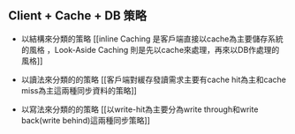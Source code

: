 

## Client + Cache + DB 策略
- 以結構來分類的策略
[[inline Caching 是客戶端直接以cache為主要儲存系統的風格 ，Look-Aside Caching 則是先以cache來處理，再來以DB作處理的風格]]

- 以讀法來分類的的策略
[[客戶端對緩存發讀需求主要有cache hit為主和cache miss為主這兩種同步資料的策略]]

 - 以寫法來分類的的策略
 [[以write-hit為主要分為write through和write back(write behind)這兩種同步策略]]